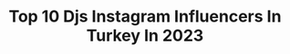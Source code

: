 ---
title: Top 10 Djs Instagram Influencers In Turkey In 2023
description: >-
  Find top djs Instagram influencers in Turkey in 2023. Most popular hashtags: #dj #housemusic #istanbul #deephouse.
platform: Instagram
hits: 10
text_top: Analyze the most popular Instagram profiles on inBeat.
text_bottom: Our platform aggregates 10 Instagram influencers like this in Turkey for you to work with.
profiles:
  - username: "djsafirofficial"
    fullname: >-
      🎧DJ SAFİR
    bio: >-
      KINA GECESİ, NİŞAN VE TÜM EĞLENCELERİNİZ İÇİN PROFESYONEL DJ 🎧 ve ORGANİZASYON HİZMETİ. 🇹🇷TR ☎️ +90532 4060034 - 🇪🇺EU ☎️+49 176 72692669 #djsafirvideo
    location: "Turkey"
    followers: 48999
    engagement: 314
    commentsToLikes: 0.025962
    id: ck139ikuzlhh00i19595hy544
    verified: false
    hashtags: "#demre, #ladysparty, #nis, #kinagecesi"
  - username: "djserkankar"
    fullname: >-
      djserkankar
    bio: >-
      Dj🎧Producer🎹🎸🎼 Bpmdigitalradio 🔊Deephouse, Progresive House,Melodic House & techno, Electronica
    location: "Turkey"
    followers: 77125
    engagement: 45
    commentsToLikes: 0.024878
    id: ck14l8x3ftfme0i19pit8yg8s
    verified: false
    hashtags: "#technoconnectingpeople, #snowtunesmusic, #ibiza, #berlintechno"
  - username: "burgacali"
    fullname: >-
      Ali Burgaç
    bio: >-
      🇨🇭Switzerland 🎧
    location: "Turkey"
    followers: 26500
    engagement: 227
    commentsToLikes: 0.023486
    id: ck6u8r7kht73s0j71y6i1cqed
    verified: false
    hashtags: "#aliburgac, #djset, #soundcloud, #istanbul"
  - username: "roamy"
    fullname: >-
      Roamy
    bio: >-
      𝐒𝐚𝐧 𝐃𝐢𝐞𝐠𝐨, 𝐂𝐀 @zerolatencycollective 𝑺𝒑𝒐𝒏𝒔𝒐𝒓𝒔: @basnheadphone | @usamaskmarket 𝐍𝐞𝐰 𝐬𝐢𝐧𝐠𝐥𝐞 “ʟᴇᴛ ɪᴛ ɢᴏ” (𝒐𝒖𝒕 𝒏𝒐𝒘)
    location: "Turkey"
    followers: 32774
    engagement: 184
    commentsToLikes: 0.159368
    id: ck8t2obry06di0j7874yoj1o6
    verified: false
    hashtags: "#soundcloud, #beat, #musician, #rap"
  - username: "tuba_luleci_alacam"
    fullname: >-
      Tuba Luleci Alacam - TLA
    bio: >-
      ▫️DJ▫️POWER FM’sTV>WomanPower>Videocast ▪️TLA Events▪️ #EventPlanner #Tastings 🥃🍷 @tlaeventsofficial /Etkinlik 💢 ODTÜ: Urban Planning+Exe.MBA
    location: "Turkey"
    followers: 13127
    engagement: 614
    commentsToLikes: 0.077659
    id: ckaosjf2trqyl0i78jq4xaam1
    verified: false
    hashtags: "#tekne, #djane, #djlife, #dancemusic"
  - username: "kaanabimiz"
    fullname: >-
      Kaan Çelik
    bio: >-
      pr@kaancelik.net
    location: "Turkey"
    followers: 108539
    engagement: 358
    commentsToLikes: 0.421039
    id: ck139l3uclup90i19gqq71a3q
    verified: false
    hashtags: "#kaan, #kekeler, #youtube, #cznburak"
  - username: "chota_singga_official"
    fullname: >-
      chota singga
    bio: >-
      Singga Bolda Veere @sandeep_shikar_wala admin page Gurdaspuria jatt Punjabi Artist🎤 Contact 9592022068 for paid DM For any enquiry
    location: "Turkey"
    followers: 15859
    engagement: 310
    commentsToLikes: 0.009266
    id: ck9hagkwdcgdc0j78flieu4e9
    verified: false
    hashtags: "#singga, #onlysardaarr, #tiktok, #laandlord"
  - username: "demeterceviri"
    fullname: >-
      çeviri yapıyorum✍🏻
    bio: >-
      🧸🔮🖇🎨🎄⚔🎀 "𝘾𝙖𝙪𝙨𝙚 𝙚𝙫𝙚𝙧𝙮𝙗𝙤𝙙𝙮 𝙨𝙚𝙚𝙨 𝙬𝙝𝙖𝙩 𝙩𝙝𝙚 𝙬𝙖𝙣𝙣𝙖 𝙨𝙚𝙚."
    location: "Turkey"
    followers: 10142
    engagement: 177
    commentsToLikes: 0.030615
    id: ck138egyufudz0i195kieqp9z
    verified: false
    hashtags: "#likesforlike, #jisooedit, #nickiminaj, #dualipa"
  - username: "ayse_blogpage"
    fullname: >-
      ✨Ayse's_blogpage✨
    bio: >-
      💥Makyaj,Güzellik💅💄 💥İndirim&Alışveriş bilgileri 💥Ürün deneyimlerini paylaşmayı seven bir blogger 🤝 PR çalışması ve işbirliği için DM lütfen 💌
    location: "Turkey"
    followers: 45625
    engagement: 299
    commentsToLikes: 0.041683
    id: ckap56h6lae340i789box7do4
    verified: false
    hashtags: "#nudenails, #nailart, #avonparf, #nailenamel"
  - username: "kanca.ozgur"
    fullname: >-
      RADYO  BANKO 99.1   PROGRAMCI
    bio: >-
      Ankara Radyo Oyun Havasi Radyo BANKO 99.1 🎧 Hafta İçi 15.00 & 17.00 🎙🎙 🎙Kanca Özgür🎙 #Ankara 94.8 #izmir 103.1 FULL FM TURKİYE 07.00 & 09.00
    location: "Turkey"
    followers: 51456
    engagement: 148
    commentsToLikes: 0.005321
    id: ck5hsj4adwof20i11a7o3rubo
    verified: false
    hashtags: "#arslan, #parcalari, #koyalim, #radyo"
---